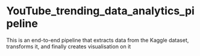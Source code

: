 # YouTube_trending_data_analytics_pipeline
This is an end-to-end pipeline that extracts data from the Kaggle dataset, transforms it, and finally creates visualisation on it
